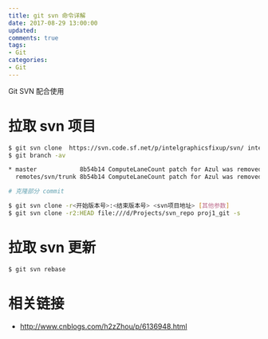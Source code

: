 ```yaml
---
title: git svn 命令详解
date: 2017-08-29 13:00:00
updated:
comments: true
tags:
- Git
categories:
- Git
---
```


Git SVN 配合使用

<!--more-->

# 拉取 svn 项目

```bash
$ git svn clone  https://svn.code.sf.net/p/intelgraphicsfixup/svn/ intelgraphicsfixup -s --prefix=svn/
$ git branch -av

* master            8b54b14 ComputeLaneCount patch for Azul was removed.
  remotes/svn/trunk 8b54b14 ComputeLaneCount patch for Azul was removed.

# 克隆部分 commit

$ git svn clone -r<开始版本号>:<结束版本号> <svn项目地址> [其他参数]
$ git svn clone -r2:HEAD file:///d/Projects/svn_repo proj1_git -s
```

# 拉取 svn 更新

```bash
$ git svn rebase
```

# 相关链接

* http://www.cnblogs.com/h2zZhou/p/6136948.html
